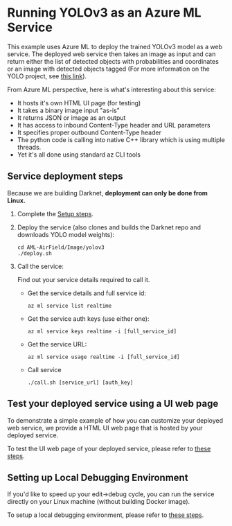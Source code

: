 # Running YOLOv3 as an Azure ML Service

This example uses Azure ML to deploy the trained YOLOv3 model as a web service. The deployed web service
then takes an image as input and can return either the list of detected objects with probabilities
and coordinates or an image with detected objects tagged
(For more information on the YOLO project, see [this link](https://pjreddie.com/darknet/yolo/)).

From Azure ML perspective, here is what's interesting about this service:
* It hosts it's own HTML UI page (for testing)
* It takes a binary image input "as-is"
* It returns JSON or image as an output
* It has access to inbound Content-Type header and URL parameters
* It specifies proper outbound Content-Type header
* The python code is calling into native C++ library which is using multiple threads.
* Yet it's all done using standard az CLI tools 

## Service deployment steps

Because we are building Darknet, **deployment can only be done from Linux.**

1. Complete the [Setup steps](../../README.md).

2. Deploy the service (also clones and builds the Darknet repo and downloads YOLO model weights):

       cd AML-AirField/Image/yolov3
       ./deploy.sh

3. Call the service:

   Find out your service details required to call it.

   * Get the service details and full service id:

         az ml service list realtime

   * Get the service auth keys (use either one):

         az ml service keys realtime -i [full_service_id]

   * Get the service URL:

         az ml service usage realtime -i [full_service_id]

   * Call service

         ./call.sh [service_url] [auth_key]

## Test your deployed service using a UI web page

To demonstrate a simple example of how you can customize your deployed web service, 
we provide a HTML UI web page that is hosted by your deployed service.

To test the UI web page of your deployed service, please refer to [these steps](../../README.md#test-your-deployed-service-using-a-ui-web-page).

## Setting up Local Debugging Environment

If you'd like to speed up your edit->debug cycle, you can run the service directly
on your Linux machine (without building Docker image).

To setup a local debugging environment, please refer to [these steps](../../README.md#setting-up-local-debugging-environment-linux-only).

